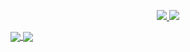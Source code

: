 <p align="center">
  <a href="https://twitter.com/lair_nula">
    <img src="https://img.shields.io/twitter/follow/lair_nula?style=for-the-badge&label=%40lair_nula&logo=twitter">
  </a>
  <a href="mailto:diego.error404@gmail.com">
    <img src="https://img.shields.io/badge/diego.error404@gmail.com-0078D4?style=for-the-badge&logo=Microsoft-Outlook">
  </a>
</p>

<a href="https://github.com/DiegoGom">
  <img align="center" src="https://github-readme-stats.vercel.app/api?username=DiegoGom&count_private=true&show_icons=truek" />
</a>
<a href="https://github.com/DiegoGom">
  <img align="center" src="https://github-readme-stats.vercel.app/api/top-langs/?username=DiegoGom&layout=compact&theme=chartreuse&langs_count=88" />
</a>
